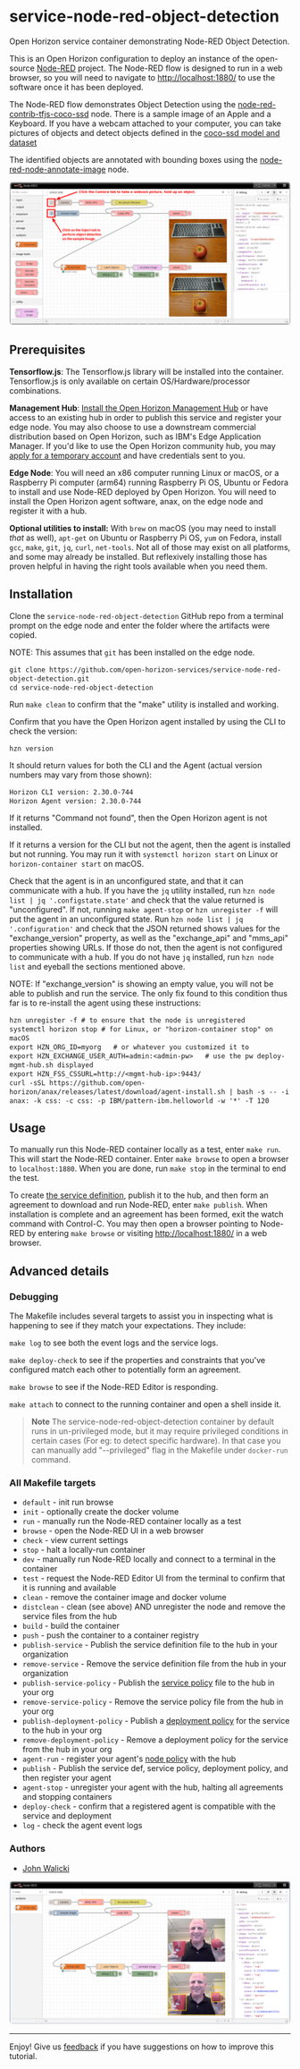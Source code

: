 # service-node-red-object-detection

Open Horizon service container demonstrating Node-RED Object Detection.

This is an Open Horizon configuration to deploy an instance of the open-source [Node-RED](https://nodered.org) project. The Node-RED flow is designed to run in a web browser, so you will need to navigate to <http://localhost:1880/> to use the software once it has been deployed.

The Node-RED flow demonstrates Object Detection using the [node-red-contrib-tfjs-coco-ssd](https://flows.nodered.org/node/node-red-contrib-tfjs-coco-ssd) node.  There is a sample image of an Apple and a Keyboard.  If you have a webcam attached to your computer, you can take pictures of objects and detect objects defined in the [coco-ssd model and dataset](https://github.com/tensorflow/tfjs-models/tree/master/coco-ssd)

The identified objects are annotated with bounding boxes using the [node-red-node-annotate-image](https://flows.nodered.org/node/node-red-node-annotate-image) node.

![Node-RED flow with Object Detection](./Node-RED-cocossd-flow.png)

## Prerequisites

**Tensorflow.js**: The Tensorflow.js library will be installed into the container. Tensorflow.js is only available on certain OS/Hardware/processor combinations.

**Management Hub**: [Install the Open Horizon Management Hub](https://open-horizon.github.io/quick-start) or have access to an existing hub in order to publish this service and register your edge node.  You may also choose to use a downstream commercial distribution based on Open Horizon, such as IBM's Edge Application Manager.  If you'd like to use the Open Horizon community hub, you may [apply for a temporary account](https://wiki.lfedge.org/display/LE/Open+Horizon+Management+Hub+Developer+Instance) and have credentials sent to you.

**Edge Node**: You will need an x86 computer running Linux or macOS, or a Raspberry Pi computer (arm64) running Raspberry Pi OS, Ubuntu or Fedora to install and use Node-RED deployed by Open Horizon.  You will need to install the Open Horizon agent software, anax, on the edge node and register it with a hub.

**Optional utilities to install:**  With `brew` on macOS (you may need to install _that_ as well), `apt-get` on Ubuntu or Raspberry Pi OS, `yum` on Fedora, install `gcc`, `make`, `git`, `jq`, `curl`, `net-tools`.  Not all of those may exist on all platforms, and some may already be installed.  But reflexively installing those has proven helpful in having the right tools available when you need them.

## Installation

Clone the `service-node-red-object-detection` GitHub repo from a terminal prompt on the edge node and enter the folder where the artifacts were copied.

  NOTE: This assumes that `git` has been installed on the edge node.

  ``` shell
  git clone https://github.com/open-horizon-services/service-node-red-object-detection.git
  cd service-node-red-object-detection
  ```

Run `make clean` to confirm that the "make" utility is installed and working.

Confirm that you have the Open Horizon agent installed by using the CLI to check the version:

  ``` shell
  hzn version
  ```

  It should return values for both the CLI and the Agent (actual version numbers may vary from those shown):

  ``` text
  Horizon CLI version: 2.30.0-744
  Horizon Agent version: 2.30.0-744
  ```

  If it returns "Command not found", then the Open Horizon agent is not installed.

  If it returns a version for the CLI but not the agent, then the agent is installed but not running.  You may run it with `systemctl horizon start` on Linux or `horizon-container start` on macOS.

Check that the agent is in an unconfigured state, and that it can communicate with a hub.  If you have the `jq` utility installed, run `hzn node list | jq '.configstate.state'` and check that the value returned is "unconfigured".  If not, running `make agent-stop` or `hzn unregister -f` will put the agent in an unconfigured state.  Run `hzn node list | jq '.configuration'` and check that the JSON returned shows values for the "exchange_version" property, as well as the "exchange_api" and "mms_api" properties showing URLs.  If those do not, then the agent is not configured to communicate with a hub.  If you do not have `jq` installed, run `hzn node list` and eyeball the sections mentioned above.

NOTE: If "exchange_version" is showing an empty value, you will not be able to publish and run the service.  The only fix found to this condition thus far is to re-install the agent using these instructions:

``` shell
hzn unregister -f # to ensure that the node is unregistered
systemctl horizon stop # for Linux, or "horizon-container stop" on macOS
export HZN_ORG_ID=myorg   # or whatever you customized it to
export HZN_EXCHANGE_USER_AUTH=admin:<admin-pw>   # use the pw deploy-mgmt-hub.sh displayed
export HZN_FSS_CSSURL=http://<mgmt-hub-ip>:9443/
curl -sSL https://github.com/open-horizon/anax/releases/latest/download/agent-install.sh | bash -s -- -i anax: -k css: -c css: -p IBM/pattern-ibm.helloworld -w '*' -T 120
```

## Usage

To manually run this Node-RED container locally as a test, enter `make run`.  This will start the Node-RED container. Enter `make browse` to open a browser to `localhost:1880`.  When you are done, run `make stop` in the terminal to end the test.

To create [the service definition](https://github.com/open-horizon/examples/blob/master/edge/services/helloworld/CreateService.md#build-publish-your-hw), publish it to the hub, and then form an agreement to download and run Node-RED, enter `make publish`.  When installation is complete and an agreement has been formed, exit the watch command with Control-C.  You may then open a browser pointing to Node-RED by entering `make browse` or visiting [http://localhost:1880/](http://localhost:1880/) in a web browser.

## Advanced details

### Debugging

The Makefile includes several targets to assist you in inspecting what is happening to see if they match your expectations.  They include:

`make log` to see both the event logs and the service logs.

`make deploy-check` to see if the properties and constraints that you've configured match each other to potentially form an agreement.

`make browse` to see if the Node-RED Editor is responding.

`make attach` to connect to the running container and open a shell inside it.

> **Note** The service-node-red-object-detection container by default runs in un-privileged mode, but it may require privileged conditions in certain cases (For eg: to detect specific hardware). In that case you can manually add "--privileged" flag in the Makefile under `docker-run` command.

### All Makefile targets

* `default` - init run browse
* `init` - optionally create the docker volume
* `run` - manually run the Node-RED container locally as a test
* `browse` - open the Node-RED UI in a web browser
* `check` - view current settings
* `stop` - halt a locally-run container
* `dev` - manually run Node-RED locally and connect to a terminal in the container
* `test` - request the Node-RED Editor UI from the terminal to confirm that it is running and available
* `clean` - remove the container image and docker volume
* `distclean` - clean (see above) AND unregister the node and remove the service files from the hub
* `build` - build the container
* `push` - push the container to a container registry
* `publish-service` - Publish the service definition file to the hub in your organization
* `remove-service` - Remove the service definition file from the hub in your organization
* `publish-service-policy` - Publish the [service policy](https://github.com/open-horizon/examples/blob/master/edge/services/helloworld/PolicyRegister.md#service-policy) file to the hub in your org
* `remove-service-policy` - Remove the service policy file from the hub in your org
* `publish-deployment-policy` - Publish a [deployment policy](https://github.com/open-horizon/examples/blob/master/edge/services/helloworld/PolicyRegister.md#deployment-policy) for the service to the hub in your org
* `remove-deployment-policy` - Remove a deployment policy for the service from the hub in your org
* `agent-run` - register your agent's [node policy](https://github.com/open-horizon/examples/blob/master/edge/services/helloworld/PolicyRegister.md#node-policy) with the hub
* `publish` - Publish the service def, service policy, deployment policy, and then register your agent
* `agent-stop` - unregister your agent with the hub, halting all agreements and stopping containers
* `deploy-check` - confirm that a registered agent is compatible with the service and deployment
* `log` - check the agent event logs

### Authors

* [John Walicki](https://github.com/johnwalicki)

![Node-RED flow with Object Detection WebCam](./Node-RED-cocossd-flow-webcam.png)
___

Enjoy!  Give us [feedback](https://github.com/open-horizon-services/service-node-red-object-detection/issues) if you have suggestions on how to improve this tutorial.
